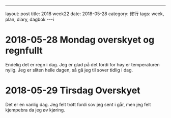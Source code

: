 ---
layout: post
title: 2018 week22
date: 2018-05-28
category: 修行
tags: week, plan, diary, dagbok
---i
# 2018-05-28 Mondag overskyet og regnfullt
Endelig det er regn i dag. Jeg er glad på det fordi for høy er temperaturen nylig. Jeg er sliten helle dagen, så gå jeg til sover tidlig i dag.

# 2018-05-29 Tirsdag Overskyet
Det er en vanlig dag. Jeg felt trøtt fordi sov jeg sent i går, men jeg felt kjempebra da jeg øv kjøring.
